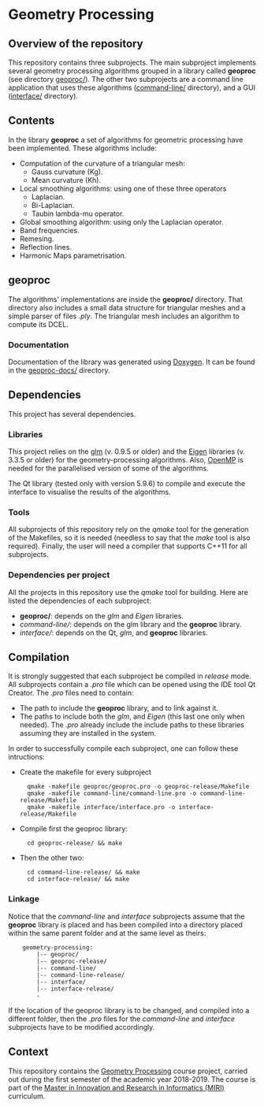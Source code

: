 # Geometry Processing

## Overview of the repository

This repository contains three subprojects. The main subproject implements several geometry processing algorithms grouped in a library called __geoproc__ (see directory [geoproc/](https://github.com/lluisalemanypuig/geometry-processing/tree/master/geoproc)). The other two subprojects are a command line application that uses these algorithms ([command-line/](https://github.com/lluisalemanypuig/geometry-processing/tree/master/command-line) directory), and a GUI ([interface/](https://github.com/lluisalemanypuig/geometry-processing/tree/master/interface) directory).

## Contents

In the library __geoproc__ a set of algorithms for geometric processing have
been implemented. These algorithms include:
- Computation of the curvature of a triangular mesh:
	- Gauss curvature (Kg).
	- Mean curvature (Kh).
- Local smoothing algorithms: using one of these three operators
	- Laplacian.
	- Bi-Laplacian.
	- Taubin lambda-mu operator.
- Global smoothing algorithm: using only the Laplacian operator.
- Band frequencies.
- Remesing.
- Reflection lines.
- Harmonic Maps parametrisation.

## geoproc

The algorithms' implementations are inside the __geoproc/__ directory. That directory also includes a small data structure for triangular meshes and a simple parser of files _.ply_. The triangular mesh includes an algorithm to compute its DCEL.

### Documentation

Documentation of the library was generated using [Doxygen](http://www.doxygen.nl/). It can be found in the [geoproc-docs/](https://github.com/lluisalemanypuig/geometry-processing/tree/master/geoproc-docs) directory.

## Dependencies

This project has several dependencies.

### Libraries

This project relies on the [glm](https://glm.g-truc.net/0.9.9/index.html) (v. 0.9.5 or older) and the [Eigen](http://eigen.tuxfamily.org/index.php?title=Main_Page) libraries (v. 3.3.5 or older) for the geometry-processing algorithms. Also, [OpenMP](http://www.openmp.org/) is needed for the parallelised version of some of the algorithms.

The Qt library (tested only with version 5.9.6) to compile and execute the interface to visualise the results of the algorithms.

### Tools

All subprojects of this repository rely on the _qmake_ tool for the generation of the Makefiles, so it is needed (needless to say that the _make_ tool is also required). Finally, the user will need a compiler that supports C++11 for all subprojects.

### Dependencies per project

All the projects in this repository use the _qmake_ tool for building. Here are listed the dependencies of each subproject:

- __geoproc/__: depends on the _glm_ and _Eigen_ libraries.
- _command-line/_: depends on the glm library and the __geoproc__ library.
- _interface/_: depends on the Qt, _glm_, and __geoproc__ libraries.

## Compilation

It is strongly suggested that each subproject be compiled in _release_ mode. All subprojects contain a _.pro_ file which can be opened using the IDE tool Qt Creator. The _.pro_ files need to contain:

- The path to include the __geoproc__ library, and to link against it.
- The paths to include both the _glm_, and _Eigen_ (this last one only when needed). The _.pro_ already include the include paths to these libraries assuming they are installed in the system.

In order to successfully compile each subproject, one can follow these intructions:

- Create the makefile for every subproject

		qmake -makefile geoproc/geoproc.pro -o geoproc-release/Makefile
		qmake -makefile command-line/command-line.pro -o command-line-release/Makefile
		qmake -makefile interface/interface.pro -o interface-release/Makefile

- Compile first the geoproc library:

		cd geoproc-release/ && make

- Then the other two:
	
		cd command-line-release/ && make
		cd interface-release/ && make

### Linkage

Notice that the _command-line_ and _interface_ subprojects assume that the __geoproc__ library is placed and has been compiled into a directory placed within the same parent folder and at the same level as theirs:
		
		geometry-processing:
			|-- geoproc/
			|-- geoproc-release/
			|-- command-line/
			|-- command-line-release/
			|-- interface/
			|-- interface-release/
			-

If the location of the geoproc library is to be changed, and compiled into a different folder, then the _.pro_ files for the _command-line_ and _interface_ subprojects have to be modified accordingly.

## Context

This repository contains the [Geometry Processing](https://www.fib.upc.edu/en/studies/masters/master-innovation-and-research-informatics/curriculum/syllabus/GPR-MIRI) course project, carried out during the first semester of the academic year 2018-2019. The course is part of the [Master in Innovation and Research in Informatics (MIRI)](https://www.fib.upc.edu/en/studies/masters/master-innovation-and-research-informatics) curriculum.
